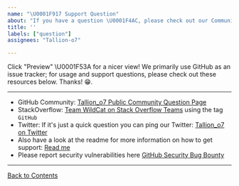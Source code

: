 ```yaml
---
name: "\U0001F917 Support Question"
about: "If you have a question \U0001F4AC, please check out our Community or StackOverflow!"
title: ''
labels: ["question"]
assignees: "Tallion-o7"

---
```


Click "Preview" \U0001F53A for a nicer view!
We primarily use GitHub as an issue tracker; for usage and support questions, please check out these resources below. Thanks! 😁.

---

* GitHub Community: [Tallion_o7 Public Community Question Page](https://github.com/Tallion-07/Tallion-o7-Public-Documentation/discussions/categories/q-a)
* StackOverflow: [Team WildCat on Stack Overflow Teams](https://stackoverflowteams.com/c/team-wildcat/questions) using the tag `GitHub`
* Twitter: If it's just a quick question you can ping our Twitter: [Tallion_o7 on Twitter](https://twitter.com/Tallion_o7)
* Also have a look at the readme for more information on how to get support:
  [Read me](/README.md#contents)
* Please report security vulnerabilities here [GitHub Security Bug Bounty](https://bounty.github.com/)

---

[Back to Contents](/README.md#contents)
